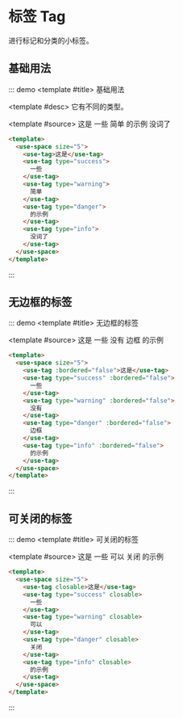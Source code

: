 # 标签 Tag

进行标记和分类的小标签。

## 基础用法
::: demo
<template #title>
基础用法
</template>

<template #desc>
它有不同的类型。
</template>

<template #source>
  <use-space size="5">
    <use-tag>这是</use-tag>
    <use-tag type="success">
      一些
    </use-tag>
    <use-tag type="warning">
      简单
    </use-tag>
    <use-tag type="danger">
      的示例
    </use-tag>
    <use-tag type="info">
      没词了
    </use-tag>
  </use-space>
</template>

```html
<template>
  <use-space size="5">
    <use-tag>这是</use-tag>
    <use-tag type="success">
      一些
    </use-tag>
    <use-tag type="warning">
      简单
    </use-tag>
    <use-tag type="danger">
      的示例
    </use-tag>
    <use-tag type="info">
      没词了
    </use-tag>
  </use-space>
</template>
```
:::


## 无边框的标签
::: demo
<template #title>
无边框的标签
</template>

<template #source>
  <use-space size="5">
    <use-tag :bordered="false">这是</use-tag>
    <use-tag type="success" :bordered="false">
      一些
    </use-tag>
    <use-tag type="warning" :bordered="false">
      没有
    </use-tag>
    <use-tag type="danger" :bordered="false">
      边框
    </use-tag>
    <use-tag type="info" :bordered="false">
      的示例
    </use-tag>
  </use-space>
</template>

```html
<template>
  <use-space size="5">
    <use-tag :bordered="false">这是</use-tag>
    <use-tag type="success" :bordered="false">
      一些
    </use-tag>
    <use-tag type="warning" :bordered="false">
      没有
    </use-tag>
    <use-tag type="danger" :bordered="false">
      边框
    </use-tag>
    <use-tag type="info" :bordered="false">
      的示例
    </use-tag>
  </use-space>
</template>
```
:::


## 可关闭的标签
::: demo
<template #title>
可关闭的标签
</template>

<template #source>
  <use-space size="5">
    <use-tag closable>这是</use-tag>
    <use-tag type="success" closable>
      一些
    </use-tag>
    <use-tag type="warning" closable>
      可以
    </use-tag>
    <use-tag type="danger" closable>
      关闭
    </use-tag>
    <use-tag type="info" closable>
      的示例
    </use-tag>
  </use-space>
</template>

```html
<template>
  <use-space size="5">
    <use-tag closable>这是</use-tag>
    <use-tag type="success" closable>
      一些
    </use-tag>
    <use-tag type="warning" closable>
      可以
    </use-tag>
    <use-tag type="danger" closable>
      关闭
    </use-tag>
    <use-tag type="info" closable>
      的示例
    </use-tag>
  </use-space>
</template>
```
:::
